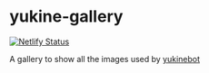 # yukine-gallery

[![Netlify Status](https://api.netlify.com/api/v1/badges/887806e1-4e71-4ae5-90fb-2e3511ed422c/deploy-status)](https://app.netlify.com/sites/yukine-gallery/deploys)

A gallery to show all the images used by [yukinebot](https://github.com/alex-viglione/yukinebot)
